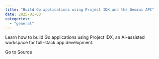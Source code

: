 ```yaml
---
title: "Build Go applications using Project IDX and the Gemini API"
date: 2025-01-03
categories: 
  - "general"
---
```


Learn how to build Go applications using Project IDX, an AI-assisted workspace for full-stack app development.

Go to Source
